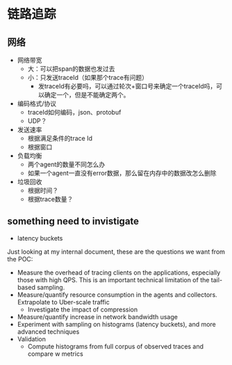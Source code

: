 # 链路追踪

## 网络

- 网络带宽
  - 大：可以把span的数据也发过去
  - 小：只发送traceId（如果那个trace有问题）
    - 发traceId有必要吗，可以通过轮次+窗口号来确定一个traceId吗，可以确定一个，但是不能确定两个。
- 编码格式/协议
  - traceId如何编码，json、protobuf
  - UDP？
- 发送速率
  - 根据满足条件的trace Id
  - 根据窗口
- 负载均衡
  - 两个agent的数量不同怎么办
  - 如果一个agent一直没有error数据，那么留在内存中的数据改怎么删除
- 垃圾回收
  - 根据时间？
  - 根据trace数量？

## something need to invistigate

- latency buckets





Just looking at my internal document, these are the questions we want from the POC:

- Measure the overhead of tracing clients on the applications, especially those with high QPS. This is an important technical limitation of the tail-based sampling.
- Measure/quantify resource consumption in the agents and collectors. Extrapolate to Uber-scale traffic
  - Investigate the impact of compression
- Measure/quantify increase in network bandwidth usage
- Experiment with sampling on histograms (latency buckets), and more advanced techniques
- Validation
  - Compute histograms from full corpus of observed traces and compare w metrics